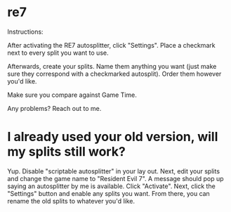 # re7
Instructions:

After activating the RE7 autosplitter, click "Settings". Place a checkmark next to every split you want to use.

Afterwards, create your splits. Name them anything you want (just make sure they correspond with a checkmarked autosplit). Order them however you'd like.

Make sure you compare against Game Time.

Any problems? Reach out to me.

# I already used your old version, will my splits still work?

Yup. Disable "scriptable autosplitter" in your lay out. Next, edit your splits and change the game name to "Resident Evil 7". A message should pop up saying an autosplitter by me is available. Click "Activate". Next, click the "Settings" button and enable any splits you want. From there, you can rename the old splits to whatever you'd like.
